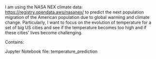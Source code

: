 

I am using the NASA NEX climate data: https://registry.opendata.aws/nasanex/ to predict the next population migration of the American population due to global warming and climate change. Particularly, I want to focus on the evolution of temperature for a set of big US cities and see if the temperature becomes too high and if these cities' lives become challenging.


Contains:

Jupyter Notebook file: temperature_prediction
